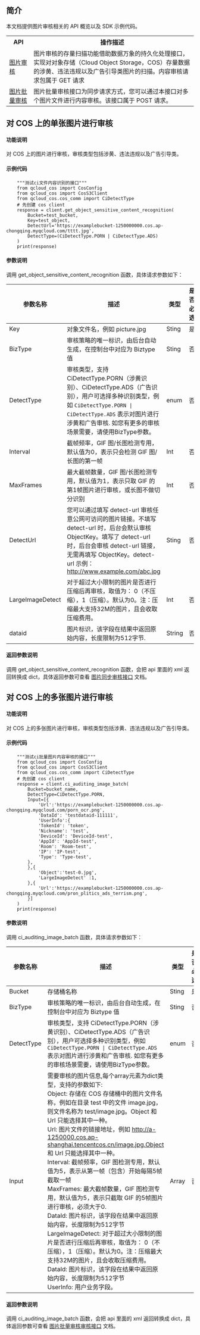 ## 简介

本文档提供图片审核相关的 API 概览以及 SDK 示例代码。
<table>
	<tr><th width=13%>API</th><th>操作描述</th></tr>
	<tr><td><a href="https://cloud.tencent.com/document/product/436/45434">图片审核</a></td><td>图片审核的存量扫描功能借助数据万象的持久化处理接口，实现对对象存储（Cloud Object Storage，COS）存量数据的涉黄、违法违规以及广告引导类图片的扫描。内容审核请求包属于 GET 请求</td></tr>
    <tr><td><a href="https://cloud.tencent.com/document/product/436/63593">图片批量审核</a></td><td>图片批量审核接口为同步请求方式，您可以通过本接口对多个图片文件进行内容审核。该接口属于 POST 请求。</td></tr>
</table>



## 对 COS 上的单张图片进行审核

#### 功能说明

对 COS 上的图片进行审核，审核类型包括涉黄、违法违规以及广告引导类。

#### 示例代码

```shell
    """测试ci文件内容识别的接口"""
    from qcloud_cos import CosConfig
    from qcloud_cos import CosS3Client
    from qcloud_cos.cos_comm import CiDetectType
    # 先创建 cos client
    response = client.get_object_sensitive_content_recognition(
        Bucket=test_bucket,
        Key=test_object,
        DetectUrl='https://examplebucket-1250000000.cos.ap-chongqing.myqcloud.com/tttt.jpg',
        DetectType=(CiDetectType.PORN | CiDetectType.ADS)
    )
    print(response)
```

#### 参数说明

调用 get_object_sensitive_content_recognition 函数，具体请求参数如下：

| 参数名称  | 描述                                                         | 类型   | 是否必选 |
| --------- | ------------------------------------------------------------ | ------ | -------- |
| Key | 对象文件名，例如 picture.jpg                                 | Sting  | 是       |
| BizType | 审核策略的唯一标识，由后台自动生成，在控制台中对应为 Biztype 值                                 | Sting  | 否       |
| DetectType      | 审核类型，支持 CiDetectType.PORN（涉黄识别）、CiDetectType.ADS（广告识别），用户可选择多种识别类型，例如 `CiDetectType.PORN \| CiDetectType.ADS` 表示对图片进行涉黄和广告审核. 如您有更多的审核场景需要，请使用BizType参数。 | enum | 否        |
| Interval | 截帧频率，GIF 图/长图检测专用，默认值为0，表示只会检测 GIF 图/长图的第一帧                                 | Int  | 否       |
| MaxFrames | 最大截帧数量，GIF 图/长图检测专用，默认值为1，表示只取 GIF 的第1帧图片进行审核，或长图不做切分识别                                | Int  | 否       |
| DetectUrl | 您可以通过填写 detect-url 审核任意公网可访问的图片链接。不填写 detect-url 时，后台会默认审核 ObjectKey。填写了 detect-url 时，后台会审核 detect-url 链接，无需再填写 ObjectKey。detect-url 示例：http://www.example.com/abc.jpg                                | Sting  | 否       |
| LargeImageDetect | 对于超过大小限制的图片是否进行压缩后再审核，取值为： 0（不压缩），1（压缩）。默认为0。注：压缩最大支持32M的图片，且会收取压缩费用。                                | Int  | 否       |
| dataid | 图片标识，该字段在结果中返回原始内容，长度限制为512字节.                               | String  | 否       |

#### 返回参数说明

调用 get_object_sensitive_content_recognition 函数，会把 api 里面的 xml 返回转换成 dict，具体返回参数可查看 [图片同步审核接口](https://cloud.tencent.com/document/product/436/45434) 文档。

## 对 COS 上的多张图片进行审核

#### 功能说明

对 COS 上的多张图片进行审核，审核类型包括涉黄、违法违规以及广告引导类。

#### 示例代码

```shell
    """测试ci批量图片内容审核的接口"""
    from qcloud_cos import CosConfig
    from qcloud_cos import CosS3Client
    from qcloud_cos.cos_comm import CiDetectType
    # 先创建 cos client
    response = client.ci_auditing_image_batch(
        Bucket=bucket_name,
        DetectType=CiDetectType.PORN,
        Input=[{
            'Url':'https://examplebucket-1250000000.cos.ap-chongqing.myqcloud.com/porn_ocr.png',
            'DataId': 'testdataid-111111',
            'UserInfo':{
            'TokenId': 'token',
            'Nickname': 'test',
            'DeviceId': 'DeviceId-test',
            'AppId': 'AppId-test',
            'Room': 'Room-test',
            'IP': 'IP-test',
            'Type': 'Type-test',
        },
        },{
            'Object':'test-0.jpg',
            'LargeImageDetect' :1,
        },{
            'Url':'https://examplebucket-1250000000.cos.ap-chongqing.myqcloud.com/pron_plitics_ads_terrism.png',
        }]
    )
    print(response)
```

#### 参数说明

调用 ci_auditing_image_batch 函数，具体请求参数如下：

| 参数名称  | 描述                                                         | 类型   | 是否必选 |
| --------- | ------------------------------------------------------------ | ------ | -------- |
| Bucket | 存储桶名称                                 | Sting  | 是       |
| BizType | 审核策略的唯一标识，由后台自动生成，在控制台中对应为 Biztype 值                                 | Sting  | 否       |
| DetectType      | 审核类型，支持 CiDetectType.PORN（涉黄识别）、CiDetectType.ADS（广告识别），用户可选择多种识别类型，例如 `CiDetectType.PORN \| CiDetectType.ADS` 表示对图片进行涉黄和广告审核. 如您有更多的审核场景需要，请使用BizType参数。 | enum | 否        |
| Input | 需要审核的图片信息,每个array元素为dict类型，支持的参数如下:<br>Object: 存储在 COS 存储桶中的图片文件名称，例如在目录 test 中的文件 image.jpg，则文件名称为 test/image.jpg。Object 和 Url 只能选择其中一种。<br>Url: 图片文件的链接地址，例如 http://a-1250000.cos.ap-shanghai.tencentcos.cn/image.jpg.Object 和 Url 只能选择其中一种。<br>Interval: 截帧频率，GIF 图检测专用，默认值为5，表示从第一帧（包含）开始每隔5帧截取一帧<br>MaxFrames: 最大截帧数量，GIF 图检测专用，默认值为5，表示只截取 GIF 的5帧图片进行审核，必须大于0.<br>DataId: 图片标识，该字段在结果中返回原始内容，长度限制为512字节<br>LargeImageDetect: 对于超过大小限制的图片是否进行压缩后再审核，取值为： 0（不压缩），1（压缩）。默认为0。注：压缩最大支持32M的图片，且会收取压缩费用。<br>DataId: 图片标识，该字段在结果中返回原始内容，长度限制为512字节<br>UserInfo: 用户业务字段。                                 | Array  | 否       |

#### 返回参数说明

调用 ci_auditing_image_batch 函数，会把 api 里面的 xml 返回转换成 dict，具体返回参数可查看 [图片批量审核审核接口](https://cloud.tencent.com/document/product/436/63593) 文档。
